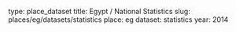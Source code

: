 type: place_dataset
title: Egypt / National Statistics
slug: places/eg/datasets/statistics
place: eg
dataset: statistics
year: 2014

